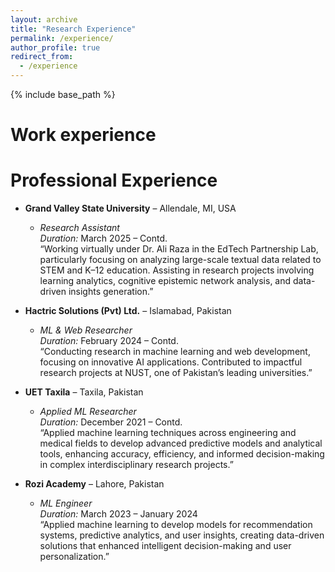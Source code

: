 ```yaml
---
layout: archive
title: "Research Experience"
permalink: /experience/
author_profile: true
redirect_from:
  - /experience
---
```


{% include base_path %}

Work experience
======

Professional Experience
======

* **Grand Valley State University** – Allendale, MI, USA  
  * *Research Assistant*  
  *Duration:* March 2025 – Contd.  
    “Working virtually under Dr. Ali Raza in the EdTech Partnership Lab, particularly focusing on analyzing large-scale textual data related to STEM and K–12 education. Assisting in research projects involving learning analytics, cognitive epistemic network analysis, and data-driven insights generation.”

* **Hactric Solutions (Pvt) Ltd.** – Islamabad, Pakistan  
  * *ML & Web Researcher*  
  *Duration:* February 2024 – Contd.  
    “Conducting research in machine learning and web development, focusing on innovative AI applications. Contributed to impactful research projects at NUST, one of Pakistan’s leading universities.”

* **UET Taxila** – Taxila, Pakistan  
  * *Applied ML Researcher*  
  *Duration:* December 2021 – Contd.  
    “Applied machine learning techniques across engineering and medical fields to develop advanced predictive models and analytical tools, enhancing accuracy, efficiency, and informed decision-making in complex interdisciplinary research projects.”

* **Rozi Academy** – Lahore, Pakistan  
  * *ML Engineer*  
  *Duration:* March 2023 – January 2024  
    “Applied machine learning to develop models for recommendation systems, predictive analytics, and user insights, creating data-driven solutions that enhanced intelligent decision-making and user personalization.”
